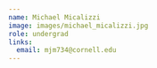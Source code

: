 ```yaml
---
name: Michael Micalizzi
image: images/michael_micalizzi.jpg
role: undergrad
links:
  email: mjm734@cornell.edu
---
```

